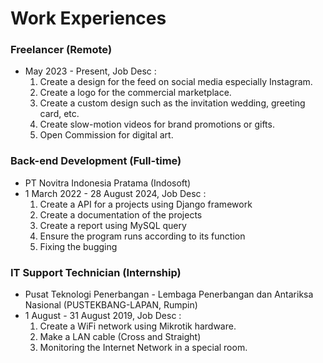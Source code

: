 # Work Experiences

### Freelancer (Remote)
- May 2023 - Present, 
  Job Desc :
    1. Create a design for the feed on social media especially Instagram.
    2. Create a logo for the commercial marketplace.
    3. Create a custom design such as the invitation wedding, greeting card, etc. 
    4. Create slow-motion videos for brand promotions or gifts.
    5. Open Commission for digital art.

### Back-end Development (Full-time)
- PT Novitra Indonesia Pratama (Indosoft)
- 1 March 2022 - 28 August 2024, 
    Job Desc :
    1. Create a API for a projects using Django framework
    2. Create a documentation of the projects
    3. Create a report using MySQL query
    4. Ensure the program runs according to its function
    5. Fixing the bugging

### IT Support Technician (Internship)
- Pusat Teknologi Penerbangan - Lembaga Penerbangan dan Antariksa Nasional (PUSTEKBANG-LAPAN, Rumpin)
- 1 August - 31 August 2019, 
    Job Desc :
    1. Create a WiFi network using Mikrotik hardware.
    2. Make a LAN cable (Cross and Straight)
    3. Monitoring the Internet Network in a special room.